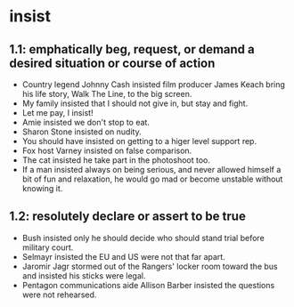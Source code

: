 # insist
## 1.1: emphatically beg, request, or demand a desired situation or course of action

  *  Country legend Johnny Cash insisted film producer James Keach bring his life story, Walk The Line, to the big screen.
  *  My family insisted that I should not give in, but stay and fight.
  *  Let me pay, I insist!
  *  Amie insisted we don't stop to eat.
  *  Sharon Stone insisted on nudity.
  *  You should have insisted on getting to a higer level support rep.
  *  Fox host Varney insisted on false comparison.
  *  The cat insisted he take part in the photoshoot too.
  *  If a man insisted always on being serious, and never allowed himself a bit of fun and relaxation, he would go mad or become unstable without knowing it.

## 1.2: resolutely declare or assert to be true

  *  Bush insisted only he should decide who should stand trial before military court.
  *  Selmayr insisted the EU and US were not that far apart.
  *  Jaromir Jagr stormed out of the Rangers' locker room toward the bus and insisted his sticks were legal.
  *  Pentagon communications aide Allison Barber insisted the questions were not rehearsed.
